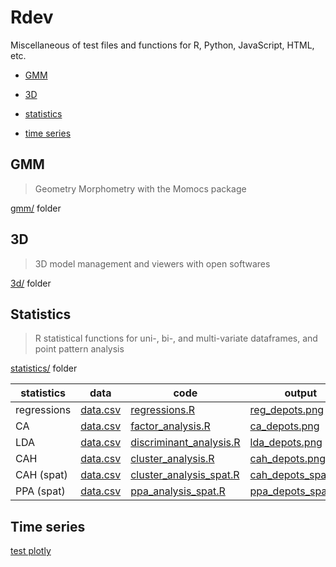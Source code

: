 # Rdev

Miscellaneous of test files and functions for R, Python, JavaScript, HTML, etc. 

* [GMM](#GMM)

* [3D](#3d)

* [statistics](#statistics)

* [time series](#time-series)

## GMM
> Geometry Morphometry with the Momocs package

[gmm/](https://github.com/zoometh/Rdev/tree/master/gmm) folder 

## 3D 
> 3D model management and viewers with open softwares

[3d/](https://github.com/zoometh/Rdev/tree/master/3d) folder 

## Statistics
> R statistical functions for uni-, bi-, and multi-variate dataframes, and point pattern analysis

[statistics/](https://github.com/zoometh/Rdev/tree/master/statistics) folder 

| statistics    | data          |code          |output          |
| ------------- | ------------- |--------------|----------------|
| regressions   | [data.csv](https://github.com/zoometh/Rdev/blob/master/data/data.csv)  | [regressions.R](https://github.com/zoometh/Rdev/blob/master/statistics/regressions.R) | [reg_depots.png](https://github.com/zoometh/Rdev/blob/master/out/reg_depots.png)| 
| CA            | [data.csv](https://github.com/zoometh/Rdev/blob/master/data/data.csv) | [factor_analysis.R](https://github.com/zoometh/Rdev/blob/master/statistics/factor_analysis.R) | [ca_depots.png](https://github.com/zoometh/Rdev/blob/master/out/ca_depots.png) |
| LDA           | [data.csv](https://github.com/zoometh/Rdev/blob/master/data/data.csv) | [discriminant_analysis.R](https://github.com/zoometh/Rdev/blob/master/statistics/discriminant_analysis.R) | [lda_depots.png](https://github.com/zoometh/Rdev/blob/master/out/lda_depots.png) |
| CAH           | [data.csv](https://github.com/zoometh/Rdev/blob/master/data/data.csv) | [cluster_analysis.R](https://github.com/zoometh/Rdev/blob/master/statistics/cluster_analysis.R) | [cah_depots.png](https://github.com/zoometh/Rdev/blob/master/out/cah_depots.png) |
| CAH (spat)   | [data.csv](https://github.com/zoometh/Rdev/blob/master/data/data.csv) | [cluster_analysis_spat.R](https://github.com/zoometh/Rdev/blob/master/statistics/cluster_analysis_spat.R) | [cah_depots_spat.png](https://github.com/zoometh/Rdev/blob/master/out/cah_depots_spat.png) |
| PPA (spat)    | [data.csv](https://github.com/zoometh/Rdev/blob/master/data/data.csv) | [ppa_analysis_spat.R](https://github.com/zoometh/Rdev/blob/master/statistics/ppa_analysis_spat.R) | [ppa_depots_spat.png](https://github.com/zoometh/Rdev/blob/master/out/ppa_depots_spat.png) |


## Time series

[test plotly](https://zoometh.github.io/Rdev/time/threats)